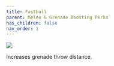 ```yaml
---
title: Fastball
parent: Melee & Grenade Boosting Perks
has_children: false
nav_order: 1
---
```


![](https://bungie.net/common/destiny2_content/icons/745ec665645916795e8adcb722b35c65.png)

Increases grenade throw distance.

